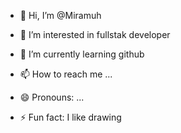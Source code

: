 - 👋 Hi, I’m @Miramuh
- 👀 I’m interested in fullstak developer 
- 🌱 I’m currently learning github
  
- 📫 How to reach me ...
- 😄 Pronouns: ...
- ⚡ Fun fact: I like drawing

<!---
Miramuh/Miramuh is a ✨ special ✨ repository because its `README.md` (this file) appears on your GitHub profile.
You can click the Preview link to take a look at your changes.
--->

